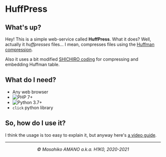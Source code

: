 # HuffPress

## What's up?

Hey! This is a simple web-service called __HuffPress__. What it does? Well, actually it _huffpresses_ files... I mean, compresses files using the [Huffman compression](https://en.wikipedia.org/wiki/Huffman_coding 'Read about it on Wikipedia').

Also it uses a bit modified [SHICHIRO coding](https://github.com/H1K0/SHICHIRO 'View on GitHub') for compressing and embedding Huffman table.

## What do I need?

- Any web browser
- ![PHP 7+](https://img.shields.io/badge/PHP-7+-blueviolet.svg)
- ![Python 3.7+](https://img.shields.io/badge/Python-3+-blue.svg)
- `click` python library

## So, how do I use it?

I think the usage is too easy to explain it, but anyway here's [a video guide](https://yadi.sk/i/aiy78bDaoKqoJQ 'Watch!').

---

<p align=center><i>&copy; Masahiko AMANO a.k.a. H1K0, 2020-2021</i></p>